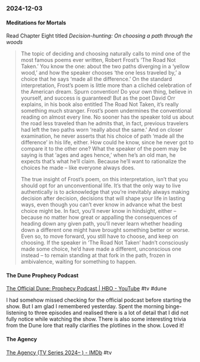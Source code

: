 ### 2024-12-03

#### Meditations for Mortals
Read Chapter Eight titled  _Decision-hunting: On choosing a path through the woods_

> The topic of deciding and choosing naturally calls to mind one of the most famous poems ever written, Robert Frost’s ‘The Road Not Taken.’ You know the one: about the two paths diverging in a ‘yellow wood,’ and how the speaker chooses ‘the one less traveled by,’ a choice that he says ‘made all the difference.’ On the standard interpretation, Frost’s poem is little more than a clichéd celebration of the American dream. Spurn convention! Do your own thing, believe in yourself, and success is guaranteed! But as the poet David Orr explains, in his book also entitled The Road Not Taken, it’s really something much stranger. Frost’s poem undermines the conventional reading on almost every line. No sooner has the speaker told us about the road less traveled than he admits that, in fact, previous travelers had left the two paths worn ‘really about the same.’ And on closer examination, he never asserts that his choice of path ‘made all the difference’ in his life, either. How could he know, since he never got to compare it to the other one? What the speaker of the poem may be saying is that ‘ages and ages hence,’ when he’s an old man, he expects that’s what he’ll claim. Because he’ll want to rationalize the choices he made – like everyone always does.
> 
> The true insight of Frost’s poem, on this interpretation, isn’t that you should opt for an unconventional life. It’s that the only way to live authentically is to acknowledge that you’re inevitably always making decision after decision, decisions that will shape your life in lasting ways, even though you can’t ever know in advance what the best choice might be. In fact, you’ll never know in hindsight, either – because no matter how great or appalling the consequences of heading down any given path, you’ll never learn whether heading down a different one might have brought something better or worse. Even so, to move forward, you still have to choose, and keep on choosing. If the speaker in ‘The Road Not Taken’ hadn’t consciously made some choice, he’d have made a different, unconscious one instead – to remain standing at that fork in the path, frozen in ambivalence, waiting for something to happen.

#### The Dune Prophecy Podcast
[The Official Dune: Prophecy Podcast | HBO - YouTube](https://www.youtube.com/playlist?list=PLO79iP69FaZPiplPugys7l_9jNnS0a3oT) #tv #dune

I had somehow missed checking for the official podcast before starting the show. But I am glad I remembered yesterday. Spent the morning binge-listening to three episodes and realised there is a lot of detail that I did not fully notice while watching the show. There is also some interesting trivia from the Dune lore that really clarifies the plotlines in the show. Loved it!

#### The Agency
[The Agency (TV Series 2024– ) - IMDb](https://www.imdb.com/title/tt26656917/) #tv 
